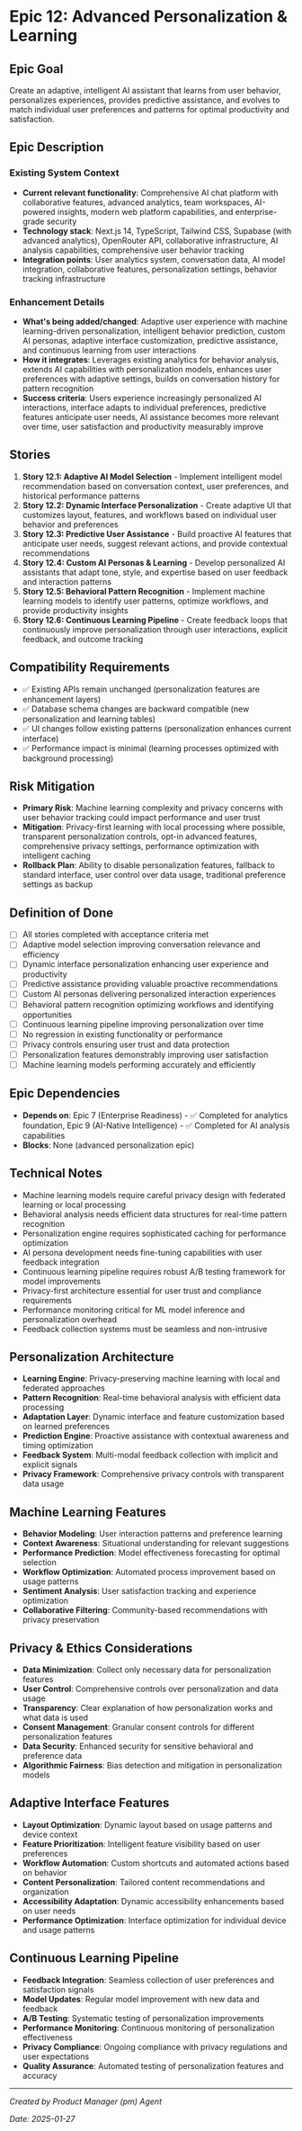 # Epic 12: Advanced Personalization & Learning

## Epic Goal
Create an adaptive, intelligent AI assistant that learns from user behavior, personalizes experiences, provides predictive assistance, and evolves to match individual user preferences and patterns for optimal productivity and satisfaction.

## Epic Description

### Existing System Context
- **Current relevant functionality**: Comprehensive AI chat platform with collaborative features, advanced analytics, team workspaces, AI-powered insights, modern web platform capabilities, and enterprise-grade security
- **Technology stack**: Next.js 14, TypeScript, Tailwind CSS, Supabase (with advanced analytics), OpenRouter API, collaborative infrastructure, AI analysis capabilities, comprehensive user behavior tracking
- **Integration points**: User analytics system, conversation data, AI model integration, collaborative features, personalization settings, behavior tracking infrastructure

### Enhancement Details
- **What's being added/changed**: Adaptive user experience with machine learning-driven personalization, intelligent behavior prediction, custom AI personas, adaptive interface customization, predictive assistance, and continuous learning from user interactions
- **How it integrates**: Leverages existing analytics for behavior analysis, extends AI capabilities with personalization models, enhances user preferences with adaptive settings, builds on conversation history for pattern recognition
- **Success criteria**: Users experience increasingly personalized AI interactions, interface adapts to individual preferences, predictive features anticipate user needs, AI assistance becomes more relevant over time, user satisfaction and productivity measurably improve

## Stories

1. **Story 12.1: Adaptive AI Model Selection** - Implement intelligent model recommendation based on conversation context, user preferences, and historical performance patterns
2. **Story 12.2: Dynamic Interface Personalization** - Create adaptive UI that customizes layout, features, and workflows based on individual user behavior and preferences
3. **Story 12.3: Predictive User Assistance** - Build proactive AI features that anticipate user needs, suggest relevant actions, and provide contextual recommendations
4. **Story 12.4: Custom AI Personas & Learning** - Develop personalized AI assistants that adapt tone, style, and expertise based on user feedback and interaction patterns
5. **Story 12.5: Behavioral Pattern Recognition** - Implement machine learning models to identify user patterns, optimize workflows, and provide productivity insights
6. **Story 12.6: Continuous Learning Pipeline** - Create feedback loops that continuously improve personalization through user interactions, explicit feedback, and outcome tracking

## Compatibility Requirements

- ✅ Existing APIs remain unchanged (personalization features are enhancement layers)
- ✅ Database schema changes are backward compatible (new personalization and learning tables)
- ✅ UI changes follow existing patterns (personalization enhances current interface)
- ✅ Performance impact is minimal (learning processes optimized with background processing)

## Risk Mitigation

- **Primary Risk**: Machine learning complexity and privacy concerns with user behavior tracking could impact performance and user trust
- **Mitigation**: Privacy-first learning with local processing where possible, transparent personalization controls, opt-in advanced features, comprehensive privacy settings, performance optimization with intelligent caching
- **Rollback Plan**: Ability to disable personalization features, fallback to standard interface, user control over data usage, traditional preference settings as backup

## Definition of Done

- [ ] All stories completed with acceptance criteria met
- [ ] Adaptive model selection improving conversation relevance and efficiency
- [ ] Dynamic interface personalization enhancing user experience and productivity
- [ ] Predictive assistance providing valuable proactive recommendations
- [ ] Custom AI personas delivering personalized interaction experiences
- [ ] Behavioral pattern recognition optimizing workflows and identifying opportunities
- [ ] Continuous learning pipeline improving personalization over time
- [ ] No regression in existing functionality or performance
- [ ] Privacy controls ensuring user trust and data protection
- [ ] Personalization features demonstrably improving user satisfaction
- [ ] Machine learning models performing accurately and efficiently

## Epic Dependencies

- **Depends on**: Epic 7 (Enterprise Readiness) - ✅ Completed for analytics foundation, Epic 9 (AI-Native Intelligence) - ✅ Completed for AI analysis capabilities
- **Blocks**: None (advanced personalization epic)

## Technical Notes

- Machine learning models require careful privacy design with federated learning or local processing
- Behavioral analysis needs efficient data structures for real-time pattern recognition
- Personalization engine requires sophisticated caching for performance optimization
- AI persona development needs fine-tuning capabilities with user feedback integration
- Continuous learning pipeline requires robust A/B testing framework for model improvements
- Privacy-first architecture essential for user trust and compliance requirements
- Performance monitoring critical for ML model inference and personalization overhead
- Feedback collection systems must be seamless and non-intrusive

## Personalization Architecture

- **Learning Engine**: Privacy-preserving machine learning with local and federated approaches
- **Pattern Recognition**: Real-time behavioral analysis with efficient data processing
- **Adaptation Layer**: Dynamic interface and feature customization based on learned preferences
- **Prediction Engine**: Proactive assistance with contextual awareness and timing optimization
- **Feedback System**: Multi-modal feedback collection with implicit and explicit signals
- **Privacy Framework**: Comprehensive privacy controls with transparent data usage

## Machine Learning Features

- **Behavior Modeling**: User interaction patterns and preference learning
- **Context Awareness**: Situational understanding for relevant suggestions
- **Performance Prediction**: Model effectiveness forecasting for optimal selection
- **Workflow Optimization**: Automated process improvement based on usage patterns
- **Sentiment Analysis**: User satisfaction tracking and experience optimization
- **Collaborative Filtering**: Community-based recommendations with privacy preservation

## Privacy & Ethics Considerations

- **Data Minimization**: Collect only necessary data for personalization features
- **User Control**: Comprehensive controls over personalization and data usage
- **Transparency**: Clear explanation of how personalization works and what data is used
- **Consent Management**: Granular consent controls for different personalization features
- **Data Security**: Enhanced security for sensitive behavioral and preference data
- **Algorithmic Fairness**: Bias detection and mitigation in personalization models

## Adaptive Interface Features

- **Layout Optimization**: Dynamic layout based on usage patterns and device context
- **Feature Prioritization**: Intelligent feature visibility based on user preferences
- **Workflow Automation**: Custom shortcuts and automated actions based on behavior
- **Content Personalization**: Tailored content recommendations and organization
- **Accessibility Adaptation**: Dynamic accessibility enhancements based on user needs
- **Performance Optimization**: Interface optimization for individual device and usage patterns

## Continuous Learning Pipeline

- **Feedback Integration**: Seamless collection of user preferences and satisfaction signals
- **Model Updates**: Regular model improvement with new data and feedback
- **A/B Testing**: Systematic testing of personalization improvements
- **Performance Monitoring**: Continuous monitoring of personalization effectiveness
- **Privacy Compliance**: Ongoing compliance with privacy regulations and user expectations
- **Quality Assurance**: Automated testing of personalization features and accuracy

---

*Created by Product Manager (pm) Agent*  

*Date: 2025-01-27*